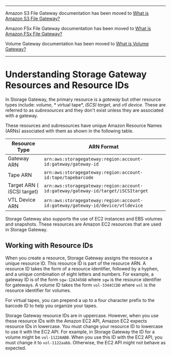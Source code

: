 --------

Amazon S3 File Gateway documentation has been moved to [What is Amazon S3 File Gateway?](https://docs.aws.amazon.com/filegateway/latest/files3/WhatIsStorageGateway.html)

Amazon FSx File Gateway documentation has been moved to [What is Amazon FSx File Gateway?](https://docs.aws.amazon.com/filegateway/latest/filefsxw/WhatIsStorageGateway.html)

Volume Gateway documentation has been moved to [What is Volume Gateway?](https://docs.aws.amazon.com/storagegateway/latest/vgw/WhatIsStorageGateway.html)

--------

# Understanding Storage Gateway Resources and Resource IDs<a name="storage-gateway-resource-id"></a>

In Storage Gateway, the primary resource is a *gateway* but other resource types include: *volume*, * virtual tape*, *iSCSI target*, and *vtl device*\. These are referred to as *subresources* and they don't exist unless they are associated with a gateway\.

These resources and subresources have unique Amazon Resource Names \(ARNs\) associated with them as shown in the following table\.


| Resource Type | ARN Format | 
| --- | --- | 
|  Gateway ARN  |  `arn:aws:storagegateway:region:account-id:gateway/gateway-id`  | 
| Tape ARN |  `arn:aws:storagegateway:region:account-id:tape/tapebarcode`  | 
| Target ARN \( iSCSI target\) |  `arn:aws:storagegateway:region:account-id:gateway/gateway-id/target/iSCSItarget`  | 
|  VTL Device ARN  |  `arn:aws:storagegateway:region:account-id:gateway/gateway-id/device/vtldevice`  | 

Storage Gateway also supports the use of EC2 instances and EBS volumes and snapshots\. These resources are Amazon EC2 resources that are used in Storage Gateway\.

## Working with Resource IDs<a name="working-with-id"></a>

When you create a resource, Storage Gateway assigns the resource a unique resource ID\. This resource ID is part of the resource ARN\. A resource ID takes the form of a resource identifier, followed by a hyphen, and a unique combination of eight letters and numbers\. For example, a gateway ID is of the form `sgw-12A3456B` where `sgw` is the resource identifier for gateways\. A volume ID takes the form `vol-3344CCDD` where `vol` is the resource identifier for volumes\.

For virtual tapes, you can prepend a up to a four character prefix to the barcode ID to help you organize your tapes\.

Storage Gateway resource IDs are in uppercase\. However, when you use these resource IDs with the Amazon EC2 API, Amazon EC2 expects resource IDs in lowercase\. You must change your resource ID to lowercase to use it with the EC2 API\. For example, in Storage Gateway the ID for a volume might be `vol-1122AABB`\. When you use this ID with the EC2 API, you must change it to `vol-1122aabb`\. Otherwise, the EC2 API might not behave as expected\.